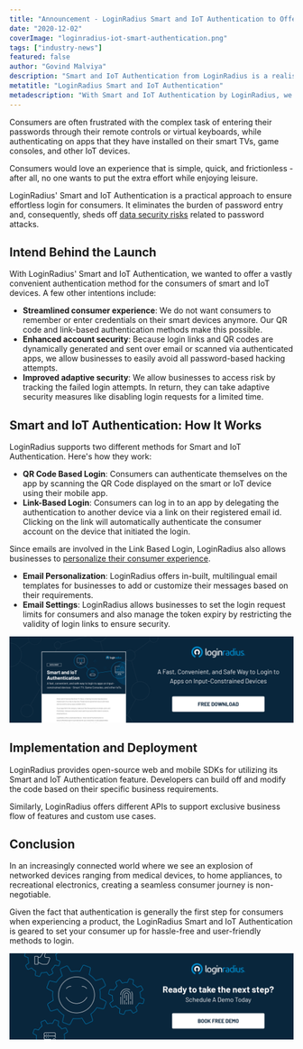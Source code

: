 ```yaml
---
title: "Announcement - LoginRadius Smart and IoT Authentication to Offer Hassle-Free Login for Input-Constrained Devices"
date: "2020-12-02"
coverImage: "loginradius-iot-smart-authentication.png"
tags: ["industry-news"]
featured: false 
author: "Govind Malviya"
description: "Smart and IoT Authentication from LoginRadius is a realistic solution to ensure customers are securely logged in. It removes the password entry burden and as a result, eliminates data protection threats related to password attacks."
metatitle: "LoginRadius Smart and IoT Authentication"
metadescription: "With Smart and IoT Authentication by LoginRadius, we decided to provide a very simple authentication method for smart and IoT system users."
---
```


Consumers are often frustrated with the complex task of entering their passwords through their remote controls or virtual keyboards, while authenticating on apps that they have installed on their smart TVs, game consoles, and other IoT devices. 

Consumers would love an experience that is simple, quick, and frictionless - after all, no one wants to put the extra effort while enjoying leisure. 

LoginRadius' Smart and IoT Authentication is a practical approach to ensure effortless login for consumers. It eliminates the burden of password entry and, consequently, sheds off [data security risks](https://www.loginradius.com/blog/start-with-identity/2020/06/consumer-data-privacy-security/) related to password attacks.


## Intend Behind the Launch

With LoginRadius' Smart and IoT Authentication, we wanted to offer a vastly convenient authentication method for the consumers of smart and IoT devices.  A few other intentions include: 



*   **Streamlined consumer experience**: We do not want consumers to remember or enter credentials on their smart devices anymore. Our QR code and link-based authentication methods make this possible. 
*   **Enhanced account security**: Because login links and QR codes are dynamically generated and sent over email or scanned via authenticated apps, we allow businesses to easily avoid all password-based hacking attempts. 
*   **Improved adaptive security**:  We allow businesses to access risk by tracking the failed login attempts. In return, they can take adaptive security measures like disabling login requests for a limited time.


## Smart and IoT Authentication: How It Works

LoginRadius supports two different methods for Smart and IoT Authentication. Here's how they work:



*   **QR Code Based Login**: Consumers can authenticate themselves on the app by scanning the QR Code displayed on the smart or IoT device using their mobile app.
*   **Link-Based Login**: Consumers can log in to an app by delegating the authentication to another device via a link on their registered email id. Clicking on the link will automatically authenticate the consumer account on the device that initiated the login.

Since emails are involved in the Link Based Login, LoginRadius also allows businesses to [personalize their consumer experience](https://www.loginradius.com/customer-experience-solutions/).



*   **Email Personalization**: LoginRadius offers in-built, multilingual email templates for businesses to add or customize their messages based on their requirements. 
*   **Email Settings**: LoginRadius allows businesses to set the login request limits for consumers and also manage the token expiry by restricting the validity of login links to ensure security. 

[![Loginradius IOT Smart Authentication Datasheet](iot-smart-authentication-datasheet.png)](https://www.loginradius.com/resource/smart-iot-authentication-datasheet)


## Implementation and Deployment 

LoginRadius provides open-source web and mobile SDKs for utilizing its Smart and IoT Authentication feature. Developers can build off and modify the code based on their specific business requirements.

Similarly, LoginRadius offers different APIs to support exclusive business flow of features and custom use cases.


## Conclusion

In an increasingly connected world where we see an explosion of networked devices ranging from medical devices, to home appliances, to recreational electronics, creating a seamless consumer journey is non-negotiable.

Given the fact that authentication is generally the first step for consumers when experiencing a product, the LoginRadius Smart and IoT Authentication is geared to set your consumer up for hassle-free and user-friendly methods to login. 

[![book-a-demo-loginradius-banner](../../assets/book-a-demo-loginradius.png)](https://www.loginradius.com/book-a-demo/)
